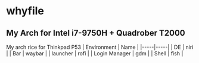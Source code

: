 # whyfile
## My Arch for Intel i7-9750H + Quadrober T2000
My arch rice for Thinkpad P53
| Environment | Name |
|-----|-----|
| DE | niri | 
| Bar | waybar |
| launcher | rofi |
| Login Manager | gdm |
| Shell | fish |